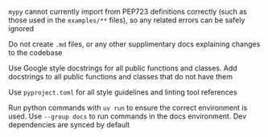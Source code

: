 `mypy` cannot currently import from PEP723 definitions correctly (such as those used in the `examples/**` files), so any related errors can be safely ignored

Do not create `.md` files, or any other supplimentary docs explaining changes to the codebase

Use Google style docstrings for all public functions and classes. Add docstrings to all public functions and classes that do not have them

Use `pyproject.toml` for all style guidelines and linting tool references

Run python commands with `uv run` to ensure the correct environment is used. Use `--group docs` to run commands in the docs environment. Dev dependencies are synced by default
